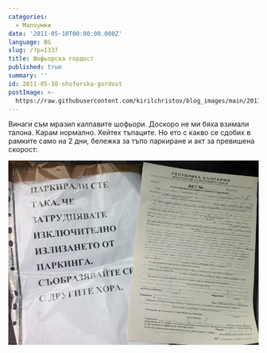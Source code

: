 ```yaml
---
categories:
  - Малоумки
date: '2011-05-10T00:00:00.000Z'
language: BG
slug: /?p=1337
title: Шофьорска гордост
published: true
summary: ''
id: 2011-05-10-shoforska-gordost
postImage: >-
  https://raw.githubusercontent.com/kirilchristov/blog_images/main/2011/05/IMG_0924.jpg
---
```


Винаги съм мразил калпавите шофьори. Доскоро не ми бяха взимали талона. Карам нормално. Хейтех тъпаците. Но ето с какво се сдобих в рамките само на 2 дни, бележка за тъпо паркиране и акт за превишена скорост: 

![](https://raw.githubusercontent.com/kirilchristov/blog_images/main/2011/05/IMG_0924.jpg)
